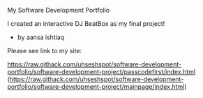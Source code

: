 My Software Development Portfolio

I created an interactive DJ BeatBox as my final project!

- by aansa ishtiaq 

Please see link to my site:

https://raw.githack.com/uhseshspot/software-development-portfolio/software-development-project/passcodefirst/index.html
(https://raw.githack.com/uhseshspot/software-development-portfolio/software-development-project/mainpage/index.html)
